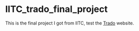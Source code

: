 # IITC_trado_final_project
This is the final project I got from IITC, test the [Trado](https://qa.trado.co.il/) website. 
